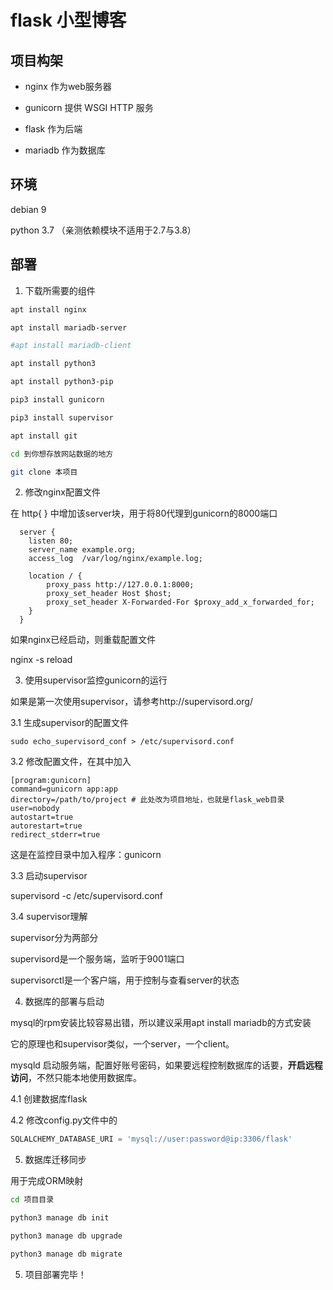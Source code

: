 # flask 小型博客

## 项目构架

* nginx 作为web服务器

* gunicorn 提供 WSGI HTTP 服务

* flask 作为后端

* mariadb 作为数据库

## 环境

debian 9 

python 3.7 （亲测依赖模块不适用于2.7与3.8）

## 部署

1. 下载所需要的组件

```sh
apt install nginx

apt install mariadb-server 

#apt install mariadb-client

apt install python3

apt install python3-pip

pip3 install gunicorn

pip3 install supervisor

apt install git

cd 到你想存放网站数据的地方

git clone 本项目

```

2. 修改nginx配置文件

在 http{ } 中增加该server块，用于将80代理到gunicorn的8000端口

```
  server {
    listen 80;
    server_name example.org;
    access_log  /var/log/nginx/example.log;

    location / {
        proxy_pass http://127.0.0.1:8000;
        proxy_set_header Host $host;
        proxy_set_header X-Forwarded-For $proxy_add_x_forwarded_for;
    }
  }
```

如果nginx已经启动，则重载配置文件

nginx -s reload

3. 使用supervisor监控gunicorn的运行

如果是第一次使用supervisor，请参考http://supervisord.org/

3.1 生成supervisor的配置文件 

```
sudo echo_supervisord_conf > /etc/supervisord.conf
```

3.2 修改配置文件，在其中加入

```
[program:gunicorn]
command=gunicorn app:app
directory=/path/to/project # 此处改为项目地址，也就是flask_web目录
user=nobody
autostart=true
autorestart=true
redirect_stderr=true
```

这是在监控目录中加入程序：gunicorn

3.3 启动supervisor

supervisord -c /etc/supervisord.conf 

3.4 supervisor理解

supervisor分为两部分

supervisord是一个服务端，监听于9001端口

supervisorctl是一个客户端，用于控制与查看server的状态

4. 数据库的部署与启动

mysql的rpm安装比较容易出错，所以建议采用apt install mariadb的方式安装

它的原理也和supervisor类似，一个server，一个client。

mysqld 启动服务端，配置好账号密码，如果要远程控制数据库的话要，**开启远程访问**，不然只能本地使用数据库。

4.1 创建数据库flask

4.2 修改config.py文件中的

```python
SQLALCHEMY_DATABASE_URI = 'mysql://user:password@ip:3306/flask'
```

5. 数据库迁移同步

用于完成ORM映射

```sh
cd 项目目录

python3 manage db init

python3 manage db upgrade

python3 manage db migrate
```

5. 项目部署完毕！